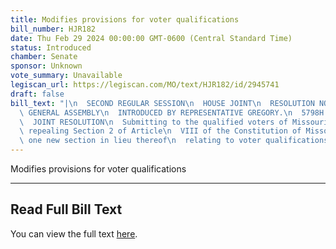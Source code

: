 ```yaml
---
title: Modifies provisions for voter qualifications
bill_number: HJR182
date: Thu Feb 29 2024 00:00:00 GMT-0600 (Central Standard Time)
status: Introduced
chamber: Senate
sponsor: Unknown
vote_summary: Unavailable
legiscan_url: https://legiscan.com/MO/text/HJR182/id/2945741
draft: false
bill_text: "|\n  SECOND REGULAR SESSION\n  HOUSE JOINT\n  RESOLUTION NO. 182\n  102ND\
  \ GENERAL ASSEMBLY\n  INTRODUCED BY REPRESENTATIVE GREGORY.\n  5798H.02I DANARADEMANMILLER,ChiefClerk\n\
  \  JOINT RESOLUTION\n  Submitting to the qualified voters of Missouri an amendment\
  \ repealing Section 2 of Article\n  VIII of the Constitution of Missouri, and adopting\
  \ one new section in lieu thereof\n  relating to voter qualifications."
---
```

Modifies provisions for voter qualifications

---

## Read Full Bill Text

You can view the full text [here](https://legiscan.com/MO/text/HJR182/id/2945741).
